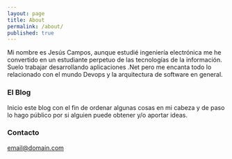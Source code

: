 ```yaml
---
layout: page
title: About
permalink: /about/
published: true
---
```


Mi nombre es Jesús Campos, aunque estudié ingeniería electrónica me he convertido en un estudiante perpetuo de las tecnologías de la información. Suelo trabajar desarrollando aplicaciones .Net pero me encanta todo lo relacionado con el mundo Devops y la arquitectura de software en general.

### El Blog

Inicio este blog con el fin de ordenar algunas cosas en mi cabeza y de paso lo hago público por si alguien puede obtener y/o aportar ideas.

### Contacto

[email@domain.com](mailto:email@domain.com)
